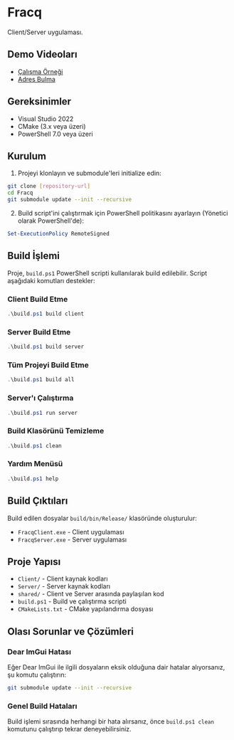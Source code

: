 # Fracq

Client/Server uygulaması.

## Demo Videoları

- [Çalışma Örneği](https://streamable.com/zv2vom)
- [Adres Bulma](https://youtu.be/0zPahFoajko)

## Gereksinimler

- Visual Studio 2022
- CMake (3.x veya üzeri)
- PowerShell 7.0 veya üzeri

## Kurulum

1. Projeyi klonlayın ve submodule'leri initialize edin:
```bash
git clone [repository-url]
cd Fracq
git submodule update --init --recursive
```

2. Build script'ini çalıştırmak için PowerShell politikasını ayarlayın (Yönetici olarak PowerShell'de):
```powershell
Set-ExecutionPolicy RemoteSigned
```

## Build İşlemi

Proje, `build.ps1` PowerShell scripti kullanılarak build edilebilir. Script aşağıdaki komutları destekler:

### Client Build Etme
```powershell
.\build.ps1 build client
```

### Server Build Etme
```powershell
.\build.ps1 build server
```

### Tüm Projeyi Build Etme
```powershell
.\build.ps1 build all
```

### Server'ı Çalıştırma
```powershell
.\build.ps1 run server
```

### Build Klasörünü Temizleme
```powershell
.\build.ps1 clean
```

### Yardım Menüsü
```powershell
.\build.ps1 help
```

## Build Çıktıları

Build edilen dosyalar `build/bin/Release/` klasöründe oluşturulur:
- `FracqClient.exe` - Client uygulaması
- `FracqServer.exe` - Server uygulaması

## Proje Yapısı

- `Client/` - Client kaynak kodları
- `Server/` - Server kaynak kodları
- `shared/` - Client ve Server arasında paylaşılan kod
- `build.ps1` - Build ve çalıştırma scripti
- `CMakeLists.txt` - CMake yapılandırma dosyası

## Olası Sorunlar ve Çözümleri

### Dear ImGui Hatası
Eğer Dear ImGui ile ilgili dosyaların eksik olduğuna dair hatalar alıyorsanız, şu komutu çalıştırın:
```bash
git submodule update --init --recursive
```

### Genel Build Hataları
Build işlemi sırasında herhangi bir hata alırsanız, önce `build.ps1 clean` komutunu çalıştırıp tekrar deneyebilirsiniz.